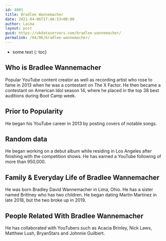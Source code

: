 ```yaml
---
id: 4801
title: Bradlee Wannemacher
date: 2021-04-06T17:48:53+00:00
author: Laima
layout: post
guid: https://ukdataservers.com/bradlee-wannemacher/
permalink: /04/06/bradlee-wannemacher/
---
```


* some text
{: toc}


## Who is Bradlee Wannemacher
                  
                  
                  
Popular YouTube content creator as well as recording artist who rose to fame in 2013 when he was a contestant on The X Factor. He then became a contestant on American Idol season 14, where he placed in the top 38 best auditions during Boot Camp week. 
                  
              
            
              
            
                
                
                
## Prior to Popularity
                  
                  
                  
He began his YouTube career in 2013 by posting covers of notable songs. 
                  
              
            
              
            
                
                
                
## Random data
                  
                  
                  
He began working on a debut album while residing in Los Angeles after finishing with the competition shows. He has earned a YouTube following of more than 950,000. 
                  
              
            
              
            
                
                
                
## Family & Everyday Life of Bradlee Wannemacher
                  
                  
                  
He was born Bradley David Wannemacher in Lima, Ohio. He has a sister named Brittney who has two children. He began dating Martin Martinez in late 2018, but the two broke up in 2019.
                  
              
            
              
            
                
                
                
## People Related With Bradlee Wannemacher
                  
                  
                  
He has collaborated with YouTubers such as Acacia Brinley, Nick Laws, Matthew Lush, BryanStars and Johnnie Guilbert. 
                  
              
            
              
            
                
              
            
              
              
            
            
              
            
          
          
          